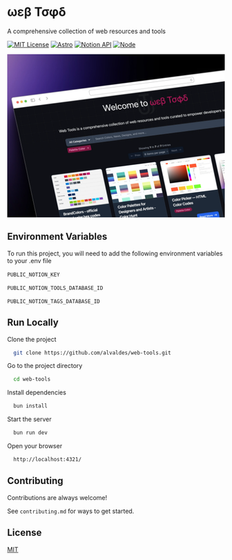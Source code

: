 # ωεβ Τσφδ

A comprehensive collection of web resources and tools

[![MIT License](https://img.shields.io/badge/License-MIT-orange.svg)](https://choosealicense.com/licenses/mit/)
[![Astro](https://img.shields.io/badge/Astro-v4.3.6-purple.svg)](https://astro.build/)
[![Notion API](https://img.shields.io/badge/Notion%20API-2022--06--28-blue.svg)](https://developers.notion.com/reference/intro)
[![Node](https://img.shields.io/badge/Node-v18-green.svg)](https://developers.notion.com/reference/intro)

![web-tools-screenshot](/public/screenshot.webp)

## Environment Variables

To run this project, you will need to add the following environment variables to your .env file

`PUBLIC_NOTION_KEY`

`PUBLIC_NOTION_TOOLS_DATABASE_ID`

`PUBLIC_NOTION_TAGS_DATABASE_ID`

## Run Locally

Clone the project

```sh
  git clone https://github.com/alvaldes/web-tools.git
```

Go to the project directory

```sh
  cd web-tools
```

Install dependencies

```sh
  bun install
```

Start the server

```sh
  bun run dev
```

Open your browser

```sh
  http://localhost:4321/
```

## Contributing

Contributions are always welcome!

See `contributing.md` for ways to get started.

## License

[MIT](https://choosealicense.com/licenses/mit/)
